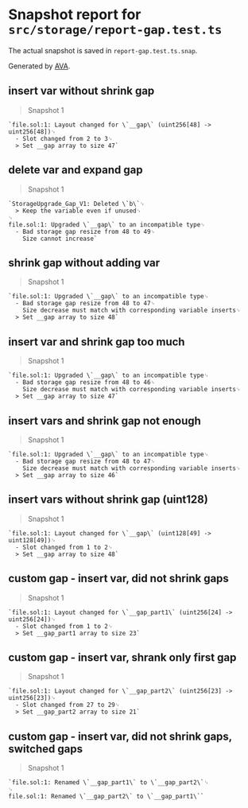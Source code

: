 # Snapshot report for `src/storage/report-gap.test.ts`

The actual snapshot is saved in `report-gap.test.ts.snap`.

Generated by [AVA](https://avajs.dev).

## insert var without shrink gap

> Snapshot 1

    `file.sol:1: Layout changed for \`__gap\` (uint256[48] -> uint256[48])␊
      - Slot changed from 2 to 3␊
      > Set __gap array to size 47`

## delete var and expand gap

> Snapshot 1

    `StorageUpgrade_Gap_V1: Deleted \`b\`␊
      > Keep the variable even if unused␊
    ␊
    file.sol:1: Upgraded \`__gap\` to an incompatible type␊
      - Bad storage gap resize from 48 to 49␊
        Size cannot increase`

## shrink gap without adding var

> Snapshot 1

    `file.sol:1: Upgraded \`__gap\` to an incompatible type␊
      - Bad storage gap resize from 48 to 47␊
        Size decrease must match with corresponding variable inserts␊
      > Set __gap array to size 48`

## insert var and shrink gap too much

> Snapshot 1

    `file.sol:1: Upgraded \`__gap\` to an incompatible type␊
      - Bad storage gap resize from 48 to 46␊
        Size decrease must match with corresponding variable inserts␊
      > Set __gap array to size 47`

## insert vars and shrink gap not enough

> Snapshot 1

    `file.sol:1: Upgraded \`__gap\` to an incompatible type␊
      - Bad storage gap resize from 48 to 47␊
        Size decrease must match with corresponding variable inserts␊
      > Set __gap array to size 46`

## insert vars without shrink gap (uint128)

> Snapshot 1

    `file.sol:1: Layout changed for \`__gap\` (uint128[49] -> uint128[49])␊
      - Slot changed from 1 to 2␊
      > Set __gap array to size 48`

## custom gap - insert var, did not shrink gaps

> Snapshot 1

    `file.sol:1: Layout changed for \`__gap_part1\` (uint256[24] -> uint256[24])␊
      - Slot changed from 1 to 2␊
      > Set __gap_part1 array to size 23`

## custom gap - insert var, shrank only first gap

> Snapshot 1

    `file.sol:1: Layout changed for \`__gap_part2\` (uint256[23] -> uint256[23])␊
      - Slot changed from 27 to 29␊
      > Set __gap_part2 array to size 21`

## custom gap - insert var, did not shrink gaps, switched gaps

> Snapshot 1

    `file.sol:1: Renamed \`__gap_part1\` to \`__gap_part2\`␊
    ␊
    file.sol:1: Renamed \`__gap_part2\` to \`__gap_part1\``
